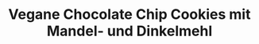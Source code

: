 ---
layout: recipe
title: "Vegane Chocolate Chip Cookies mit Mandel- und Dinkelmehl"
vegan: true

image: vegane-chocolate-chip-cookies-mit-mandel-und-dinkelmehl.jpg

categories: Kekse

ingredients:
- 120g Dinkelvollkornmehl
- 60g Mandelmehl
- ¼ TL Salz
- ½ TL Backpulver
- 1 Vanilleschote(n), davon das Mark
- 70ml - Öl, neutrales
- 70ml - Ahornsirup
- 100g - Schokolade, vegane, dunkle

directions:
- Den Ofen auf 180 °C (Ober-/Unterhitze) vorheizen. Die trockenen und feuchten Zutaten getrennt voneinander in zwei Schüsseln vermischen.

- Anschließend aus beiden Massen einen Teig herstellen. Die Schokolade grob hacken und unterheben.

- 20 Cookies aufs Blech setzen und bei 180 °C goldbraun backen. Das dauert, je nach Ofen, etwa 10 Minuten. 

durations:
    prepTime: 10min
    bakeTime: 10min
    totalTime: 20min

source: https://www.chefkoch.de/rezepte/3077111460365265/Vegane-Chocolate-Chip-Cookies-mit-Mandel-und-Dinkelmehl.html
---